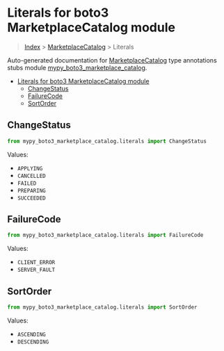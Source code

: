 # Literals for boto3 MarketplaceCatalog module

> [Index](../README.md) > [MarketplaceCatalog](./README.md) > Literals

Auto-generated documentation for [MarketplaceCatalog](https://boto3.amazonaws.com/v1/documentation/api/latest/reference/services/marketplace-catalog.html#MarketplaceCatalog)
type annotations stubs module [mypy_boto3_marketplace_catalog](https://pypi.org/project/mypy-boto3-marketplace-catalog/).

- [Literals for boto3 MarketplaceCatalog module](#literals-for-boto3-marketplacecatalog-module)
  - [ChangeStatus](#changestatus)
  - [FailureCode](#failurecode)
  - [SortOrder](#sortorder)

## ChangeStatus

```python
from mypy_boto3_marketplace_catalog.literals import ChangeStatus
```

Values:

- `APPLYING`
- `CANCELLED`
- `FAILED`
- `PREPARING`
- `SUCCEEDED`

## FailureCode

```python
from mypy_boto3_marketplace_catalog.literals import FailureCode
```

Values:

- `CLIENT_ERROR`
- `SERVER_FAULT`

## SortOrder

```python
from mypy_boto3_marketplace_catalog.literals import SortOrder
```

Values:

- `ASCENDING`
- `DESCENDING`
